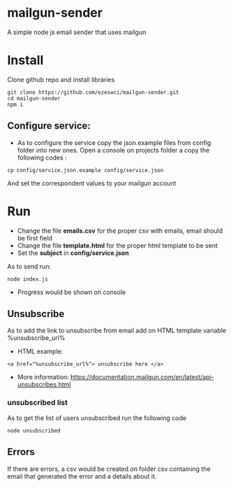 # mailgun-sender

A simple node js email sender that uses mailgun

# Install

Clone github repo and install libraries

```console
git clone https://github.com/ezeswci/mailgun-sender.git
cd mailgun-sender
npm i
```

## Configure service:

- As to configure the service copy the json.example files from config folder into new ones. Open a console on projects folder a copy the following codes :

```console
cp config/service.json.example config/service.json
```

And set the correspondent values to your mailgun account

# Run

- Change the file **emails.csv** for the proper csv with emails, email should be first field
- Change the file **template.html** for the proper html template to be sent
- Set the **subject** in **config/service.json**

As to send run:
```console
node index.js
```

- Progress would be shown on console

## Unsubscribe

As to add the link to unsubscribe from email add on HTML template variable %unsubscribe_url%

- HTML example:

```console
<a href="%unsubscribe_url%"> unsubscribe here </a>
```

- More information: https://documentation.mailgun.com/en/latest/api-unsubscribes.html

### unsubscribed list

As to get the list of users unsubscribed run the following code

```console
node unsubscribed
```

## Errors

If there are errors, a csv would be created on folder csv containing the email that generated the error and a details about it.
